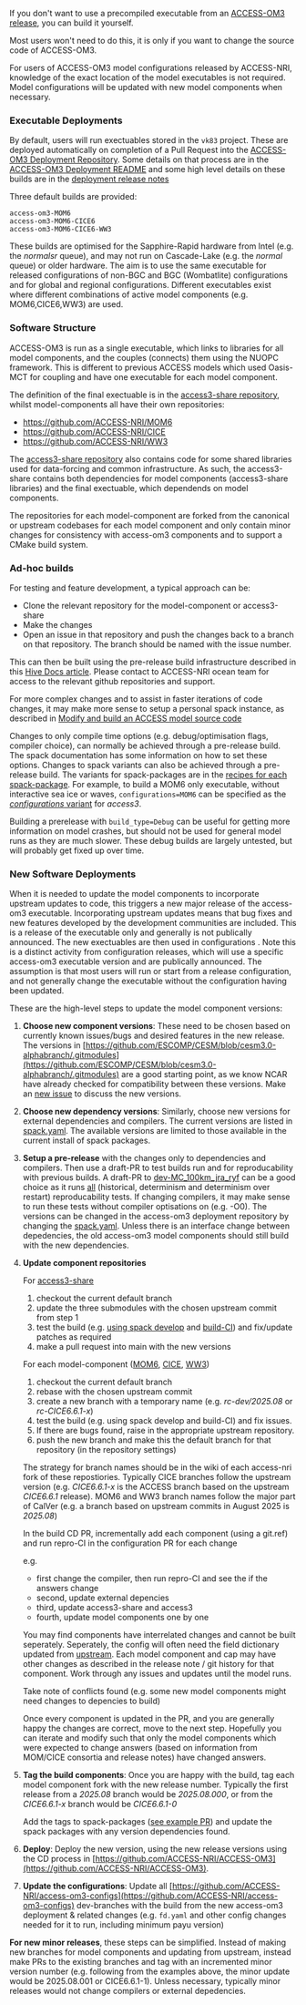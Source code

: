 
If you don't want to use a precompiled executable from an [ACCESS-OM3 release](https://github.com/ACCESS-NRI/ACCESS-OM3/releases), you can build it yourself.

Most users won't need to do this, it is only if you want to change the source code of ACCESS-OM3.

For users of ACCESS-OM3 model configurations released by ACCESS-NRI, knowledge of the exact location of the model executables is not required. Model configurations will be updated with new model components when necessary.

### Executable Deployments

By default, users will run exectuables stored in the `vk83` project. These are deployed automatically on completion of a Pull Request into the [ACCESS-OM3 Deployment Repository](https://github.com/accESS-NRI/access-om3).
Some details on that process are in the [ACCESS-OM3 Deployment README](https://github.com/accESS-NRI/access-om3) and some high level details on these builds are in the [deployment release notes](https://github.com/ACCESS-NRI/ACCESS-OM3/releases)

Three default builds are provided:

    access-om3-MOM6
    access-om3-MOM6-CICE6
    access-om3-MOM6-CICE6-WW3

These builds are optimised for the Sapphire-Rapid hardware from Intel (e.g. the _normalsr_ queue), and may not run on Cascade-Lake (e.g. the _normal_ queue) or older hardware. The aim is to use the same executable for released configurations of non-BGC and BGC (Wombatlite) configurations and for global and regional configurations. Different executables exist where different combinations of active model components (e.g. MOM6,CICE6,WW3) are used.

### Software Structure

ACCESS-OM3 is run as a single executable, which links to libraries for all model components, and the couples (connects) them using the NUOPC framework. This is different to previous ACCESS models which used Oasis-MCT for coupling and have one executable for each model component.

The definition of the final exectuable is in the [access3-share repository](https://github.com/accESS-NRI/access3-share), whilst model-components all have their own repositories:

- https://github.com/ACCESS-NRI/MOM6
- https://github.com/ACCESS-NRI/CICE
- https://github.com/ACCESS-NRI/WW3

The [access3-share repository](https://github.com/accESS-NRI/access3-share) also contains code for some shared libraries used for data-forcing and common infrastructure. As such, the access3-share contains both dependencies for model components (access3-share libraries) and the final exectuable, which dependends on model components.

The repositories for each model-component are forked from the canonical or upstream codebases for each model component and only contain minor changes for consistency with access-om3 components and to support a CMake build system.

### Ad-hoc builds

For testing and feature development, a typical approach can be:

- Clone the relevant repository for the model-component or access3-share
- Make the changes
- Open an issue in that repository and push the changes back to a branch on that repository. The branch should be named with the issue number.

This can then be built using the pre-release build infrastructure described in this [Hive Docs article](https://docs.access-hive.org.au/models/run-a-model/create-a-prerelease/). Please contact to ACCESS-NRI ocean team for access to the relevant github repositories and support.

For more complex changes and to assist in faster iterations of code changes, it may make more sense to setup a personal spack instance, as described in [Modify and build an ACCESS model source code](https://docs.access-hive.org.au/models/run-a-model/build_a_model/)

Changes to only compile time options (e.g. debug/optimisation flags, compiler choice), can normally be achieved through a pre-release build. The spack documentation has some information on how to set these options. Changes to spack variants can also be achieved through a pre-release build.
The variants for spack-packages are in the [recipes for each spack-package](https://github.com/ACCESS-NRI/spack-packages/tree/main/packages). For example, to build a MOM6 only executable, without interactive sea ice or waves, `configurations=MOM6` can be specified as the [_configurations_ variant](https://github.com/ACCESS-NRI/spack-packages/blob/b73ecc20a21859006a6e58c2c6de8c2e32eabae4/packages/access3/package.py#L37) for _access3_. 

Building a prerelease with `build_type=Debug` can be useful for getting more information on model crashes, but should not be used for general model runs as they are much slower. These debug builds are largely untested, but will probably get fixed up over time.

### New Software Deployments

When it is needed to update the model components to incorporate upstream updates to code, this triggers a new major release of the access-om3 executable. Incorporating upstream updates means that bug fixes and new features developed by the development communities are included. This is a release of the executable only and generally is not publically announced. The new exectuables are then used in configurations . Note this is a distinct activity from configuration releases, which will use a specific access-om3 executable version and are publically announced. The assumption is that most users will run or start from a release configuration, and not generally change the executable without the configuration having been updated.

These are the high-level steps to update the model component versions:

1. **Choose new component versions**: These need to be chosen based on currently known issues/bugs and desired features in the new release. The versions in [https://github.com/ESCOMP/CESM/blob/cesm3.0-alphabranch/.gitmodules](https://github.com/ESCOMP/CESM/blob/cesm3.0-alphabranch/.gitmodules) are a good starting point, as we know NCAR have already checked for compatibility between these versions. Make an [new issue](https://github.com/accESS-NRI/access-om3-configs) to discuss the new versions.
2. **Choose new dependency versions**: Similarly, choose new versions for external dependencies and compilers. The current versions are listed in [spack.yaml](https://github.com/ACCESS-NRI/ACCESS-OM3/blob/main/spack.yaml). The available versions are limited to those available in the current install of spack packages.
3. **Setup a pre-release** with the changes only to dependencies and compilers. Then use a draft-PR to test builds run and for reproducability with previous builds. A draft-PR to [dev-MC_100km_jra_ryf](https://github.com/ACCESS-NRI/access-om3-configs/blob/e836a710b4324a6f942c8bd9855afb627c16e685/config/ci.json#L28-L29) can be a good choice as it runs [all](https://github.com/ACCESS-NRI/model-config-tests/?tab=readme-ov-file#selecting-tests-using-markers) (historical, determinism and determinism over restart) reproducability tests. If changing compilers, it may make sense to run these tests without compiler optisations on (e.g. -O0).
The versions can be changed in the access-om3 deployment repository by changing the [spack.yaml](https://github.com/ACCESS-NRI/ACCESS-OM3/blob/main/spack.yaml). Unless there is an interface change between depedencies, the old access-om3 model components should still build with the new dependencies.
4. **Update component repositories**


    For [access3-share](https://github.com/accESS-NRI/access3-share)

    1. checkout the current default branch
    2. update the three submodules with the chosen upstream commit from step 1
    3. test the build (e.g. [using spack develop](https://docs.access-hive.org.au/models/run-a-model/build_a_model/) and [build-CI](https://docs.access-hive.org.au/models/run-a-model/create-a-prerelease/)) and fix/update patches as required
    4. make a pull request into main with the new versions

    For each model-component ([MOM6](https://github.com/accESS-NRI/mom6), [CICE](https://github.com/accESS-NRI/CICE), [WW3](https://github.com/ACCESS-NRI/WW3/))

    1. checkout the current default branch
    2. rebase with the chosen upstream commit
    3. create a new branch with a temporary name (e.g. _rc-dev/2025.08_ or _rc-CICE6.6.1-x_)
    4. test the build (e.g. using spack develop and build-CI) and fix issues. 
    5. If there are bugs found, raise in the appropriate upstream repository.
    5. push the new branch and make this the default branch for that repository (in the repository settings)

    The strategy for branch names should be in the wiki of each access-nri fork of these repostiories.
    Typically CICE branches follow the upstream version (e.g. _CICE6.6.1-x_ is the ACCESS branch based on the upstream _CICE6.6.1_ release).
    MOM6 and WW3 branch names follow the major part of CalVer (e.g. a branch based on upstream commits in August 2025 is _2025.08_)


    In the build CD PR, incrementally add each component (using a git.ref) and run repro-CI in the configuration PR for each change

    e.g. 

    - first change the compiler, then run repro-CI and see the if the answers change
    - second, update external depencies
    - third, update access3-share and access3
    - fourth, update model components one by one

    You may find components have interrelated changes and cannot be built seperately. Seperately, the config will often need the field dictionary updated from [upstream](https://github.com/ESCOMP/CMEPS/blob/main/mediator/fd_cesm.yaml). Each model component and cap may have other changes as described in the release note / git history for that component. Work through any issues and updates until the model runs. 

    Take note of conflicts found (e.g. some new model components might need changes to depencies to build)

    Once every component is updated in the PR, and you are generally happy the changes are correct, move to the next step. Hopefully you can iterate and modify such that only the model components which were expected to change answers (based on information from MOM/CICE consortia and release notes) have changed answers.


6. **Tag the build components**: Once you are happy with the build, tag each model component fork with the new release number. Typically the first release from a _2025.08_ branch would be _2025.08.000_, or from the _CICE6.6.1-x_ branch would be _CICE6.6.1-0_

    Add the tags to spack-packages ([see example PR](https://github.com/ACCESS-NRI/spack-packages/pull/297)) and update the spack packages with any version dependencies found.

7. **Deploy**: Deploy the new version, using the new release versions using the CD process in [https://github.com/ACCESS-NRI/ACCESS-OM3](https://github.com/ACCESS-NRI/ACCESS-OM3).

8. **Update the configurations**: Update all [https://github.com/ACCESS-NRI/access-om3-configs](https://github.com/ACCESS-NRI/access-om3-configs) dev-branches with the build from the new access-om3 deployment & related changes (e.g. `fd.yaml` and other config changes needed for it to run, including minimum payu version)

**For new minor releases**, these steps can be simplified. Instead of making new branches for model components and updating from upstream, instead make PRs to the existing branches and tag with an incremented minor version number (e.g. following from the examples above, the minor update would be 2025.08.001 or CICE6.6.1-1). Unless necessary, typically minor releases would not change compilers or external depedencies.
